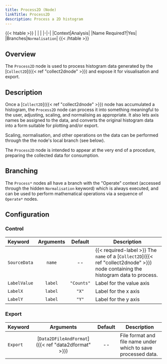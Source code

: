 ```yaml
---
title: Process2D (Node)
linkTitle: Process2D
description: Process a 2D histogram
---
```


{{< htable >}}
| | |
|-|-|
|Context|Analysis|
|Name Required?|Yes|
|Branches|`Normalisation`|
{{< /htable >}}

## Overview

The `Process2D` node is used to process histogram data generated by the [`Collect2D`]({{< ref "collect2dnode" >}}) and expose it for visualisation and export.

## Description

Once a [`Collect2D`]({{< ref "collect2dnode" >}}) node has accumulated a histogram, the `Process2D` node can process it into something meaningful to the user, adjusting, scaling, and normalising as appropriate. It also lets axis names be assigned to the data, and converts the original histogram data into a form suitable for plotting and/or export.

Scaling, normalisation, and other operations on the data can be performed through the the node's local branch (see below).

The `Process2D` node is intended to appear at the very end of a procedure, preparing the collected data for consumption.

## Branching

The `Process*` nodes all have a branch with the "Operate" context (accessed through the hidden `Normalisation` keyword) which is always executed, and can be used to perform mathematical operations via a sequence of `Operate*` nodes.

## Configuration

### Control

|Keyword|Arguments|Default|Description|
|:------|:--:|:-----:|-----------|
|`SourceData`|`name`|--|{{< required-label >}} The `name` of a [`Collect2D`]({{< ref "collect2dnode" >}}) node containing the histogram data to process.|
|`LabelValue`|`label`|`"Counts"`|Label for the value axis|
|`LabelX`|`label`|`"X"`|Label for the x axis|
|`LabelY`|`label`|`"Y"`|Label for the y axis|

### Export

|Keyword|Arguments|Default|Description|
|:------|:--:|:-----:|-----------|
|`Export`|[`Data2DFileAndFormat`]({{< ref "data2dformat" >}})|--|File format and file name under which to save processed data.|
